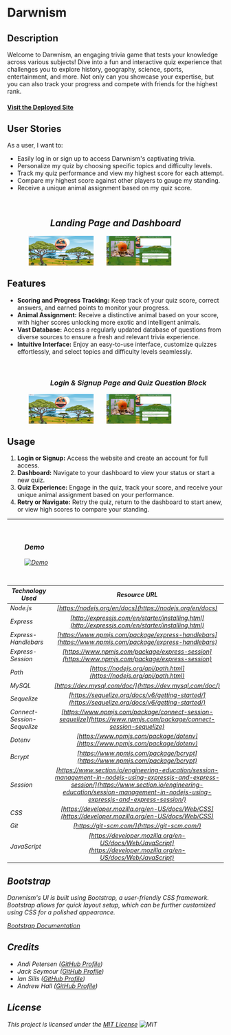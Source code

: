 # Darwnism

## Description

Welcome to Darwnism, an engaging trivia game that tests your knowledge across various subjects! Dive into a fun and interactive quiz experience that challenges you to explore history, geography, science, sports, entertainment, and more. Not only can you showcase your expertise, but you can also track your progress and compete with friends for the highest rank.

#### [Visit the Deployed Site](https://darwnism-d5883c9cdeb6.herokuapp.com/)

## User Stories

As a user, I want to:

- Easily log in or sign up to access Darwnism's captivating trivia.
- Personalize my quiz by choosing specific topics and difficulty levels.
- Track my quiz performance and view my highest score for each attempt.
- Compare my highest score against other players to gauge my standing.
- Receive a unique animal assignment based on my quiz score.

<br>

<h2 align="center">
<em>Landing Page and Dashboard</em>
</h2>

<div style="display: flex;">
    <img src="./public/images/landingpage.png" alt="Landingpage image" width="30%" style="margin-left: 50px">
    <img src="./public/images/dashboard.png" alt="Dashboard image" width="30%" style="margin-left: 30px">
</div>

## Features

- **Scoring and Progress Tracking:** Keep track of your quiz score, correct answers, and earned points to monitor your progress.
- **Animal Assignment:** Receive a distinctive animal based on your score, with higher scores unlocking more exotic and intelligent animals.
- **Vast Database:** Access a regularly updated database of questions from diverse sources to ensure a fresh and relevant trivia experience.
- **Intuitive Interface:** Enjoy an easy-to-use interface, customize quizzes effortlessly, and select topics and difficulty levels seamlessly.

<br>

<h3 style="margin-left: 100px">
<em>Login & Signup Page and Quiz Question Block</em>
</h3>

<div style="display: flex;">
    <img src="./public/images/landingpage.png" alt="Landingpage image" width="30%" style="margin-left: 50px">
    <img src="./public/images/dashboard.png" alt="Dashboard image" width="30%" style="margin-left: 30px">
</div>

## Usage

1. **Login or Signup:** Access the website and create an account for full access.
2. **Dashboard:** Navigate to your dashboard to view your status or start a new quiz.
3. **Quiz Experience:** Engage in the quiz, track your score, and receive your unique animal assignment based on your performance.
4. **Retry or Navigate:** Retry the quiz, return to the dashboard to start anew, or view high scores to compare your standing.

___
<br>

<div style="margin-left: 40px">
<h3><em>Demo<em></h3>

[![Demo](./public/images/demo-gif.gif)](https://darwnism-d5883c9cdeb6.herokuapp.com/)

</div>

<br>

Technology Used         | Resource URL           |
| ------------- |:-------------:|
| Node.js    | [https://nodejs.org/en/docs](https://nodejs.org/en/docs)  |
| Express    | [http://expressjs.com/en/starter/installing.html](http://expressjs.com/en/starter/installing.html)  |
| Express-Handlebars       | [https://www.npmjs.com/package/express-handlebars](https://www.npmjs.com/package/express-handlebars) |
| Express-Session     | [https://www.npmjs.com/package/express-session](https://www.npmjs.com/package/express-session)  |
| Path     | [https://nodejs.org/api/path.html](https://nodejs.org/api/path.html)  |
| MySQL     | [https://dev.mysql.com/doc/](https://dev.mysql.com/doc/)  |
| Sequelize    | [https://sequelize.org/docs/v6/getting-started/](https://sequelize.org/docs/v6/getting-started/)  |
| Connect-Session-Sequelize    | [https://www.npmjs.com/package/connect-session-sequelize](https://www.npmjs.com/package/connect-session-sequelize)  |
| Dotenv     | [https://www.npmjs.com/package/dotenv](https://www.npmjs.com/package/dotenv)  |
| Bcrypt    | [https://www.npmjs.com/package/bcrypt](https://www.npmjs.com/package/bcrypt)  |
| Session     | [https://www.section.io/engineering-education/session-management-in-nodejs-using-expressjs-and-express-session/](https://www.section.io/engineering-education/session-management-in-nodejs-using-expressjs-and-express-session/)  |
| CSS        | [https://developer.mozilla.org/en-US/docs/Web/CSS](https://developer.mozilla.org/en-US/docs/Web/CSS)      |
| Git        | [https://git-scm.com/](https://git-scm.com/)     |
| JavaScript | [https://developer.mozilla.org/en-US/docs/Web/JavaScript](https://developer.mozilla.org/en-US/docs/Web/JavaScript) |

## Bootstrap

Darwnism's UI is built using Bootstrap, a user-friendly CSS framework. Bootstrap allows for quick layout setup, which can be further customized using CSS for a polished appearance.

[Bootstrap Documentation](https://getbootstrap.com/docs/5.0/getting-started/introduction/)

## Credits

- Andi Petersen ([GitHub Profile](https://github.com/Antedbell20))
- Jack Seymour ([GitHub Profile](https://github.com/JackLCmore))
- Ian Sills ([GitHub Profile](https://github.com/Ian-kensington-chadwick-the-3rd))
- Andrew Hall ([GitHub Profile](https://github.com/Andrewchall92))

## License

This project is licensed under the [MIT License](LICENSE) ![MIT](https://img.shields.io/badge/MIT-blue)
